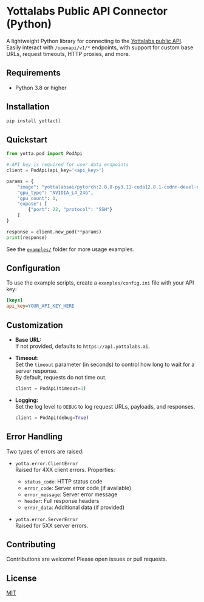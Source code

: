 # Yottalabs Public API Connector (Python)

A lightweight Python library for connecting to the [Yottalabs public API](https://api.yottalabs.ai).  
Easily interact with `/openapi/v1/*` endpoints, with support for custom base URLs, request timeouts, HTTP proxies, and more.


## Requirements

- Python 3.8 or higher

## Installation

```bash
pip install yottactl
```

## Quickstart

```python
from yotta.pod import PodApi

# API key is required for user data endpoints
client = PodApi(api_key='<api_key>')

params = {
    "image": "yottalabsai/pytorch:2.8.0-py3.11-cuda12.8.1-cudnn-devel-ubuntu22.04-2025050802",
    "gpu_type": "NVIDIA_L4_24G",
    "gpu_count": 1,
    "expose": [
        {"port": 22, "protocol": "SSH"}
    ]
}

response = client.new_pod(**params)
print(response)
```

See the [`examples/`](examples/) folder for more usage examples.

## Configuration

To use the example scripts, create a `examples/config.ini` file with your API key:

```ini
[keys]
api_key=YOUR_API_KEY_HERE
```

## Customization

- **Base URL:**  
  If not provided, defaults to `https://api.yottalabs.ai`.

- **Timeout:**  
  Set the `timeout` parameter (in seconds) to control how long to wait for a server response.  
  By default, requests do not time out.

  ```python
  client = PodApi(timeout=1)
  ```

- **Logging:**  
  Set the log level to `DEBUG` to log request URLs, payloads, and responses.

  ```python
  client = PodApi(debug=True)
  ```

## Error Handling

Two types of errors are raised:

- `yotta.error.ClientError`  
  Raised for 4XX client errors. Properties:
  - `status_code`: HTTP status code
  - `error_code`: Server error code (if available)
  - `error_message`: Server error message
  - `header`: Full response headers
  - `error_data`: Additional data (if provided)

- `yotta.error.ServerError`  
  Raised for 5XX server errors.

## Contributing

Contributions are welcome! Please open issues or pull requests.

## License

[MIT](LICENSE)
